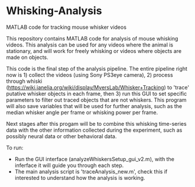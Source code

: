 # Whisking-Analysis
MATLAB code for tracking mouse whisker videos

This repository contains MATLAB code for analysis of mouse whisking videos. This analysis can be used for any videos where the animal is stationary, and will work for freely whisking or videos where objects are made on objects.

This code is the final step of the analysis pipeline. The entire pipeline right now is 1) collect the videos (using Sony PS3eye camera), 2) process through whiski (https://wiki.janelia.org/wiki/display/MyersLab/Whisker+Tracking) to 'trace' putative whisker objects in each frame, then 3) run this GUI to set specific parameters to filter out traced objects that are not whiskers. This program will also save variables that will be used for further analysis, such as the median whisker angle per frame or whisking power per frame.

Next stages after this progam will be to combine this whisking time-series data with the other information collected during the experiment, such as possibly neural data or other behavioral data.

To run:

- Run the GUI interface (analyzeWhiskersSetup_gui_v2.m), with the inferface it will guide you through each step. 
- The main analysis script is 'traceAnalysis_new.m', check this if interested to understand how the analysis is working.



